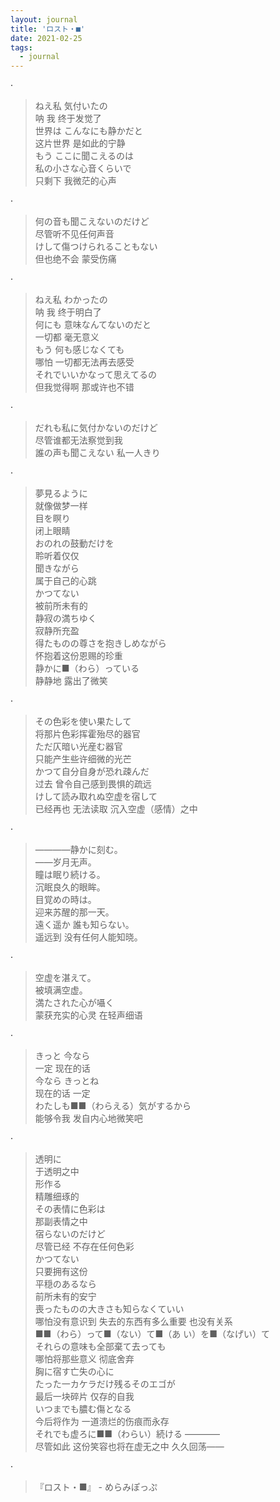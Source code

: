 ```yaml
---
layout: journal
title: 'ロスト・■'
date: 2021-02-25
tags:
  - journal
---
```


<div lang="ja">

·

> ねえ私 気付いたの  
> 呐 我 终于发觉了  
> 世界は こんなにも静かだと  
> 这片世界 是如此的宁静  
> もう ここに聞こえるのは  
> 私の小さな心音くらいで  
> 只剩下 我微茫的心声  

·

> 何の音も聞こえないのだけど  
> 尽管听不见任何声音  
> けして傷つけられることもない  
> 但也绝不会 蒙受伤痛  

·

> ねえ私 わかったの  
> 呐 我 终于明白了  
> 何にも 意味なんてないのだと  
> 一切都 毫无意义  
> もう 何も感じなくても  
> 哪怕 一切都无法再去感受  
> それでいいかなって思えてるの  
> 但我觉得啊 那或许也不错  

·

> だれも私に気付かないのだけど  
> 尽管谁都无法察觉到我  
> 誰の声も聞こえない 私一人きり  

·

> 夢見るように  
> 就像做梦一样  
> 目を瞑り  
> 闭上眼睛  
> おのれの鼓動だけを  
> 聆听着仅仅  
> 聞きながら  
> 属于自己的心跳  
> かつてない  
> 被前所未有的  
> 静寂の満ちゆく  
> 寂静所充盈  
> 得たものの尊さを抱きしめながら  
> 怀抱着这份恩赐的珍重  
> 静かに■（わら）っている  
> 静静地 露出了微笑  

·

> その色彩を使い果たして  
> 将那片色彩挥霍殆尽的器官  
> ただ仄暗い光産む器官  
> 只能产生些许细微的光芒  
> かつて自分自身が恐れ疎んだ  
> 过去 曾令自己感到畏惧的疏远  
> けして読み取れぬ空虚を宿して  
> 已经再也 无法读取 沉入空虚（感情）之中  

·

> ————静かに刻む。  
> ——岁月无声。  
> 瞳は眠り続ける。  
> 沉眠良久的眼眸。  
> 目覚めの時は。  
> 迎来苏醒的那一天。  
> 遠く遥か 誰も知らない。  
> 遥远到 没有任何人能知晓。  

·

> 空虚を湛えて。  
> 被填满空虚。  
> 満たされた心が囁く  
> 蒙获充实的心灵 在轻声细语  

·

> きっと 今なら  
> 一定 现在的话  
> 今なら きっとね  
> 现在的话 一定  
> わたしも■■（わらえる）気がするから  
> 能够令我 发自内心地微笑吧  

·

> 透明に  
> 于透明之中  
> 形作る  
> 精雕细琢的  
> その表情に色彩は  
> 那副表情之中  
> 宿らないのだけど  
> 尽管已经 不存在任何色彩  
> かつてない  
> 只要拥有这份  
> 平穏のあるなら  
> 前所未有的安宁  
> 喪ったものの大きさも知らなくていい  
> 哪怕没有意识到 失去的东西有多么重要 也没有关系  
> ■■（わら）って■（ない）て■（あ  い）を■（なげい）て  
> それらの意味も全部棄て去っても  
> 哪怕将那些意义 彻底舍弃  
> 胸に宿す亡失の心に  
> たった一カケラだけ残るそのエゴが  
> 最后一块碎片 仅存的自我  
> いつまでも膿む傷となる  
> 今后将作为 一道溃烂的伤痕而永存  
> それでも虚ろに■■（わらい）続ける  ————  
> 尽管如此 这份笑容也将在虚无之中   久久回荡——

·

> 『ロスト・■』 - めらみぽっぷ

</div>